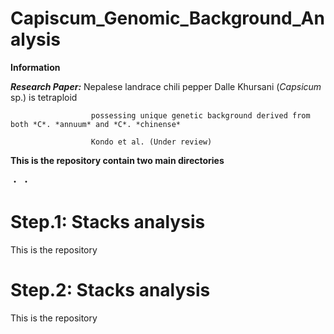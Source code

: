 # Capiscum_Genomic_Background_Analysis
**Information**

***Research Paper:*** Nepalese landrace chili pepper Dalle Khursani (*Capsicum* sp.) is tetraploid 

                      possessing unique genetic background derived from both *C*. *annuum* and *C*. *chinense*

                      Kondo et al. (Under review) 
**This is the repository contain two main directories**

・
・

# Step.1: Stacks analysis
This is the repository 

# Step.2: Stacks analysis
This is the repository 

